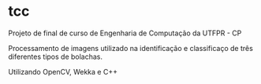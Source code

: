 # tcc

Projeto de final de curso de Engenharia de Computação da UTFPR - CP

Processamento de imagens utilizado na identificação e classificaço de três diferentes tipos de bolachas.

Utilizando OpenCV, Wekka e C++
